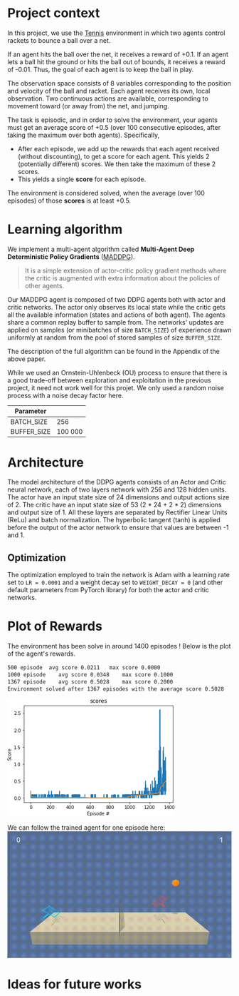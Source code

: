 # Project context

In this project, we use the [Tennis](https://github.com/Unity-Technologies/ml-agents/blob/master/docs/Learning-Environment-Examples.md#tennis) environment in which two agents control rackets to bounce a ball over a net.

If an agent hits the ball over the net, it receives a reward of +0.1.  If an agent lets a ball hit the ground or hits the ball out of bounds, it receives a reward of -0.01.  Thus, the goal of each agent is to keep the ball in play.

The observation space consists of 8 variables corresponding to the position and velocity of the ball and racket. Each agent receives its own, local observation.  Two continuous actions are available, corresponding to movement toward (or away from) the net, and jumping.

The task is episodic, and in order to solve the environment, your agents must get an average score of +0.5 (over 100 consecutive episodes, after taking the maximum over both agents). Specifically,

- After each episode, we add up the rewards that each agent received (without discounting), to get a score for each agent. This yields 2 (potentially different) scores. We then take the maximum of these 2 scores.
- This yields a single **score** for each episode.

The environment is considered solved, when the average (over 100 episodes) of those **scores** is at least +0.5.

# Learning algorithm

We implement a multi-agent algorithm called **Multi-Agent Deep Deterministic Policy Gradients** ([MADDPG](https://arxiv.org/pdf/1706.02275.pdf)).
> It is a simple extension of actor-critic policy gradient methods where the critic is augmented with extra information about the policies of other agents.

Our MADDPG agent is composed of two DDPG agents both with actor and critic networks. The actor only observes its local state while the critic gets all the available information (states and actions of both agent). The agents share a common replay buffer to sample from. The networks' updates are applied on samples (or minibatches of size `BATCH_SIZE`) of experience drawn uniformly at random from the pool of stored samples of size `BUFFER_SIZE`.

The description of the full algorithm can be found in the Appendix of the above paper.

While we used an Ornstein-Uhlenbeck (OU) process to ensure that there is a good trade-off between exploration and exploitation in the previous project, it need not work well for this projet. We only used a random noise process with a noise decay factor here.

| Parameter | |
|-|-|
| BATCH_SIZE| 256 |
| BUFFER_SIZE | 100 000 |

# Architecture
The model architecture of the DDPG agents consists of an Actor and Critic neural network, each of two layers network with 256 and 128 hidden units.
The actor have an input state size of 24 dimensions and output actions size of 2.
The critic have an input state size of 53 (2 * 24 + 2 * 2) dimensions and output size of 1. All these layers are separated by Rectifier Linear Units (ReLu) and batch normalization. The hyperbolic tangent (tanh) is applied before the output of the actor network to ensure that values are between -1 and 1.

## Optimization
The optimization employed to train the
network is Adam with a learning rate set to `LR = 0.0001` and a weight decay set to `WEIGHT_DECAY = 0` (and other default parameters from PyTorch library) for both the actor and critic networks.

# Plot of Rewards
The environment has been solve in around 1400 episodes ! Below is the plot of the agent's rewards.

```
500 episode	 avg score 0.0211	max score 0.0000
1000 episode	avg score 0.0348	max score 0.1000
1367 episode	avg score 0.5028	max score 0.2000
Environment solved after 1367 episodes with the average score 0.5028
```

![](figures/scores.png)

We can follow the trained agent for one episode here:
![](figures/tennis.gif)

# Ideas for future works
